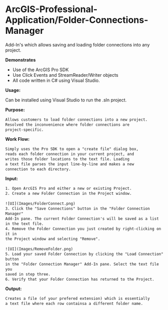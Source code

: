 # ArcGIS-Professional-Application/Folder-Connections-Manager
Add-In's which allows saving and loading folder connections into any project.

**Demonstrates**
* Use of the ArcGIS Pro SDK
* Use Click Events and StreamReader/Writer objects
* All code written in C# using Visual Studio.

**Usage:**

   Can be installed using Visual Studio to run the .sln project.
   
**Purpose:**

    Allows customers to load folder connections into a new project.
    Resolved the inconvenience where folder connections are 
    project-specific.
    
**Work Flow:**

    Simply uses the Pro SDK to open a "create file" dialog box,
    reads each folder connection in your current project, and
    writes those folder locations to the text file. Loading
    a text file parses the input line-by-line and makes a new
    connection to each directory.
    
**Input:**

    1. Open ArcGIS Pro and either a new or existing Project.  
    2. Create a new Folder Connection in the Project window.

    ![UI](Images/FolderConnect.png)
    3. Click the "Save Connections" button in the "Folder Connection Manager" 
    Add-In pane. The current Folder Connection's will be saved as a list 
    in the text file.  
    4. Remove the Folder Connection you just created by right-clicking on it in 
    the Project window and selecting "Remove".

    ![UI](Images/RemoveFolder.png)  
    5. Load your saved Folder Connection by clicking the "Load Connection" button 
    in the "Folder Connection Manager" Add-In pane. Select the text file you 
    saved in step three.  
    6. Verify that your Folder Connection has returned to the Project.  
    
**Output:**

    Creates a file (of your prefered extension) which is essentially
    a text file where each row containsa a different folder name.
